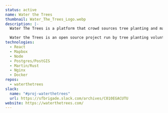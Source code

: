 ```yaml
---
status: active
name: Water the Trees
thumbnail: Water_The_Trees_Logo.webp
description: |-
  Water The Trees is a platform that crowd sources tree planting and maintenance. We believe in the power of trees to restore natural habitat for animals, insects, and fauna. We are interested in continuous massive tree planting events to help sequester carbon and stabilize climate change extremes.

  Water the Trees is an open source project run by tree planting volunteers at Sierra Club, Public Works, and developers at Code for San Francisco.
technologies:
  - React
  - Mapbox
  - Node
  - Postgres/PostGIS
  - Martin/Rust
  - Nginx
  - Docker
repos:
  - waterthetrees
slack:
  name: "#proj-waterthetrees"
  url: https://sfbrigade.slack.com/archives/C010EGACUTU
website: https://waterthetrees.com/
---
```

